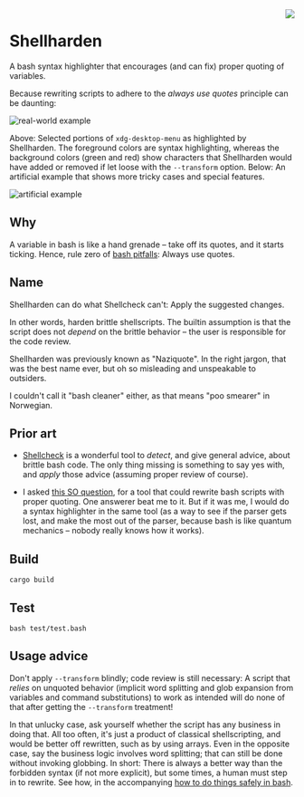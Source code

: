 <img src="img/logo.png" align="right"/>

Shellharden
=========

A bash syntax highlighter that encourages (and can fix) proper quoting of variables.

Because rewriting scripts to adhere to the *always use quotes* principle can be daunting:

![real-world example](img/ex-realworld.png)

Above: Selected portions of `xdg-desktop-menu` as highlighted by Shellharden.
The foreground colors are syntax highlighting, whereas the background colors
(green and red) show characters that Shellharden would have added or removed
if let loose with the `--transform` option.
Below: An artificial example that shows more tricky cases and special features.

![artificial example](img/ex-artificial.png)

Why
---

A variable in bash is like a hand grenade – take off its quotes, and it starts ticking. Hence, rule zero of [bash pitfalls][1]: Always use quotes.

Name
----

Shellharden can do what Shellcheck can't: Apply the suggested changes.

In other words, harden brittle shellscripts.
The builtin assumption is that the script does not *depend* on the brittle behavior –
the user is responsible for the code review.

Shellharden was previously known as "Naziquote".
In the right jargon, that was the best name ever,
but oh so misleading and unspeakable to outsiders.

I couldn't call it "bash cleaner" either, as that means "poo smearer" in Norwegian.

Prior art
---------

* [Shellcheck][2] is a wonderful tool to *detect*, and give general advice, about brittle bash code. The only thing missing is something to say yes with, and *apply* those advice (assuming proper review of course).

* I asked [this SO question][3], for a tool that could rewrite bash scripts with proper quoting. One answerer beat me to it. But if it was me, I would do a syntax highlighter in the same tool (as a way to see if the parser gets lost, and make the most out of the parser, because bash is like quantum mechanics – nobody really knows how it works).

Build
-----

    cargo build

Test
----

    bash test/test.bash

Usage advice
------------

Don't apply `--transform` blindly; code review is still necessary: A script that *relies* on unquoted behavior (implicit word splitting and glob expansion from variables and command substitutions) to work as intended will do none of that after getting the `--transform` treatment!

In that unlucky case, ask yourself whether the script has any business in doing that. All too often, it's just a product of classical shellscripting, and would be better off rewritten, such as by using arrays. Even in the opposite case, say the business logic involves word splitting; that can still be done without invoking globbing. In short: There is always a better way than the forbidden syntax (if not more explicit), but some times, a human must step in to rewrite. See how, in the accompanying [how to do things safely in bash](how_to_do_things_safely_in_bash.md).

[1]: http://mywiki.wooledge.org/BashPitfalls
[2]: https://www.shellcheck.net/
[3]: http://stackoverflow.com/questions/41104131/tool-to-automatically-rewrite-a-bash-script-with-proper-quoting
